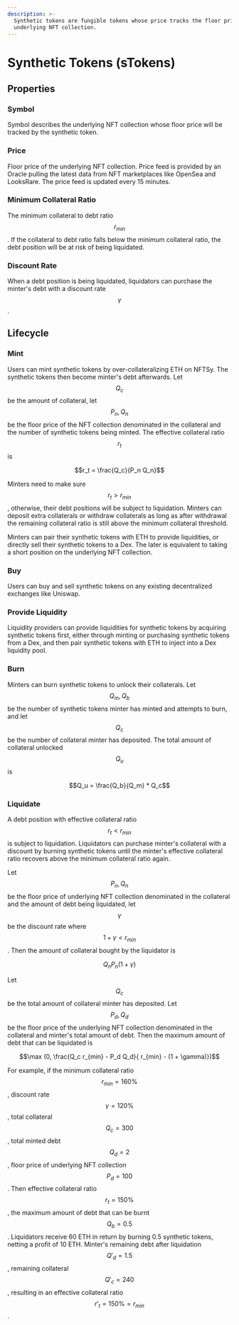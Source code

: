 ```yaml
---
description: >-
  Synthetic tokens are fungible tokens whose price tracks the floor price of an
  underlying NFT collection.
---
```


# Synthetic Tokens (sTokens)

## Properties

### Symbol

Symbol describes the underlying NFT collection whose floor price will be tracked by the synthetic token.

### Price

Floor price of the underlying NFT collection. Price feed is provided by an Oracle pulling the latest data from NFT marketplaces like OpenSea and LooksRare. The price feed is updated every 15 minutes.

### Minimum Collateral Ratio

The minimum collateral to debt ratio $$r_{min}$$. If the collateral to debt ratio falls below the minimum collateral ratio, the debt position will be at risk of being liquidated.

### Discount Rate

When a debt position is being liquidated, liquidators can purchase the minter's debt with a discount rate $$\gamma$$.

## Lifecycle

### Mint

Users can mint synthetic tokens by over-collateralizing ETH on NFTSy. The synthetic tokens then become minter's debt afterwards. Let $$Q_c$$ be the amount of collateral, let $$P_n, Q_n$$ be the floor price of the NFT collection denominated in the collateral and the number of synthetic tokens being minted. The effective collateral ratio $$r_t$$ is&#x20;

$$r_t = \frac{Q_c}{P_n Q_n}$$

Minters need to make sure $$r_t > r_{min}$$, otherwise, their debt positions will be subject to liquidation. Minters can deposit extra collaterals or withdraw collaterals as long as after withdrawal the remaining collateral ratio is still above the minimum collateral threshold.

Minters can pair their synthetic tokens with ETH to provide liquidities, or directly sell their synthetic tokens to a Dex. The later is equivalent to taking a short position on the underlying NFT collection.

### Buy

Users can buy and sell synthetic tokens on any existing decentralized exchanges like Uniswap.

### Provide Liquidity

Liquidity providers can provide liquidities for synthetic tokens by acquiring synthetic tokens first, either through minting or purchasing synthetic tokens from a Dex, and then pair synthetic tokens with ETH to inject into a Dex liquidity pool.

### Burn

Minters can burn synthetic tokens to unlock their collaterals. Let $$Q_m, Q_b$$ be the number of synthetic tokens minter has minted and attempts to burn, and let $$Q_c$$ be the number of collateral minter has deposited. The total amount of collateral unlocked $$Q_u$$ is

$$Q_u = \frac{Q_b}{Q_m} * Q_c$$

### Liquidate

A debt position with effective collateral ratio $$r_t < r_{min}$$ is subject to liquidation. Liquidators can purchase minter's collateral with a discount by burning synthetic tokens until the minter's effective collateral ratio recovers above the minimum collateral ratio again.

Let $$P_n, Q_n$$ be the floor price of underlying NFT collection denominated in the collateral and the amount of debt being liquidated, let $$\gamma$$ be the discount rate where $$1 + \gamma < r_{min}$$. Then the amount of collateral bought by the liquidator is&#x20;

$$Q_n P_n (1 + \gamma)$$

Let $$Q_c$$ be the total amount of collateral minter has deposited. Let $$P_d, Q_d$$ be the floor price of the underlying NFT collection denominated in the collateral and minter's total amount of debt. Then the maximum amount of debt that can be liquidated is

$$\max (0,  \frac{Q_c r_{min} - P_d Q_d}{ r_{min} - (1 + \gamma)})$$

For example, if the minimum collateral ratio $$r_{min} = 160\%$$, discount rate $$\gamma = 120\%$$, total collateral $$Q_c = 300$$, total minted debt $$Q_d = 2$$, floor price of underlying NFT collection $$P_d = 100$$. Then effective collateral ratio $$r_t = 150\%$$, the maximum amount of debt that can be burnt $$Q_b = 0.5$$. Liquidators receive 60 ETH in return by burning 0.5 synthetic tokens, netting a profit of 10 ETH. Minter's remaining debt after liquidation $$Q'_d = 1.5$$, remaining collateral $$Q'_c = 240$$, resulting in an effective collateral ratio $$r'_t = 150 \% = r_{min}$$.
